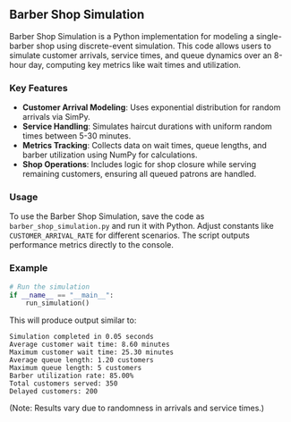 ## Barber Shop Simulation

Barber Shop Simulation is a Python implementation for modeling a single-barber shop using discrete-event simulation. This code allows users to simulate customer arrivals, service times, and queue dynamics over an 8-hour day, computing key metrics like wait times and utilization.

### Key Features

- **Customer Arrival Modeling**: Uses exponential distribution for random arrivals via SimPy.
- **Service Handling**: Simulates haircut durations with uniform random times between 5-30 minutes.
- **Metrics Tracking**: Collects data on wait times, queue lengths, and barber utilization using NumPy for calculations.
- **Shop Operations**: Includes logic for shop closure while serving remaining customers, ensuring all queued patrons are handled.

### Usage

To use the Barber Shop Simulation, save the code as `barber_shop_simulation.py` and run it with Python. Adjust constants like `CUSTOMER_ARRIVAL_RATE` for different scenarios. The script outputs performance metrics directly to the console.

### Example

```python
# Run the simulation
if __name__ == "__main__":
    run_simulation()
```

This will produce output similar to:

```
Simulation completed in 0.05 seconds
Average customer wait time: 8.60 minutes
Maximum customer wait time: 25.30 minutes
Average queue length: 1.20 customers
Maximum queue length: 5 customers
Barber utilization rate: 85.00%
Total customers served: 350
Delayed customers: 200
```

(Note: Results vary due to randomness in arrivals and service times.)
